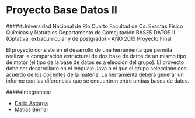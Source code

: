 # Proyecto Base Datos II

#####Universidad Nacional de Río Cuarto
Facultad de Cs. Exactas Físico Químicas y Naturales
Departamento de Computación
BASES DATOS II (Optativa, extracurricular y de postgrado) - AÑO 2015
Proyecto Final.

El proyecto consiste en el desarrollo de una herramienta que permita realizar la comparación estructural de dos 
base de datos de un mismo tipo de motor (el tipo de la base de datos es a elección del grupo). 
El proyecto debe ser desarrollado en el lenguaje Java o el que el grupo seleccione con acuerdo de 
los docentes de la materia. La herramienta deberá generar un informe con las diferencias que se encuentren 
entre ambas bases de datos.

#####Integrantes:
* [Dario Astorga](https://github.com/dastorga) 
* [Matias Bernal](https://github.com/Matias-Bernal)
